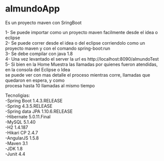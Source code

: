 # almundoApp

Es un proyecto maven con SringBoot

1- Se puede importar como un proyecto maven facilmente desde el idea o eclipse <br />
2- Se puede correr desde el idea o del eclipse corriendolo como un proyecto maven 
   y con el comando spring-boot:run <br />
3- Se debe compilar con java 1.8 <br />
4- Una vez levantado el server la url es http://localhost:8090/almundoTest <br />
5- Si bien en la Home Muestra las llamadas por quienes fueron atendidas, en la consola del Eclipse o Idea <br />
   se puede ver con mas detalle el proceso mientras corre, llamadas que quedaron en espera, y como <br />
   procesa hasta 10 llamadas al mismo tiempo <br />




Tecnoligias:<br />
-Spring Boot 1.4.3.RELEASE<br />
-Spring 4.3.5.RELEASE <br />
-Spring data JPA 1.10.6.RELEASE <br />
-Hibernate 5.0.11.Final <br />
-MySQL 5.1.40<br />
-H2 1.4.187<br />
-Hikari CP 2.4.7 <br />
-AngularJS 1.5.8<br />
-Maven 3.1<br />
-JDK 1.8<br />
-Junit 4.4<br />
